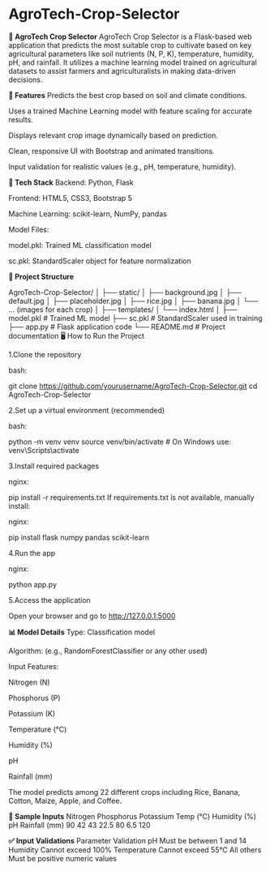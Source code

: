 # AgroTech-Crop-Selector
**🌱 AgroTech Crop Selector**
AgroTech Crop Selector is a Flask-based web application that predicts the most suitable crop to cultivate based on key agricultural parameters like soil nutrients (N, P, K), temperature, humidity, pH, and rainfall. It utilizes a machine learning model trained on agricultural datasets to assist farmers and agriculturalists in making data-driven decisions.

**🚀 Features**
Predicts the best crop based on soil and climate conditions.

Uses a trained Machine Learning model with feature scaling for accurate results.

Displays relevant crop image dynamically based on prediction.

Clean, responsive UI with Bootstrap and animated transitions.

Input validation for realistic values (e.g., pH, temperature, humidity).

**🧠 Tech Stack**
Backend: Python, Flask

Frontend: HTML5, CSS3, Bootstrap 5

Machine Learning: scikit-learn, NumPy, pandas

Model Files:

model.pkl: Trained ML classification model

sc.pkl: StandardScaler object for feature normalization

**📂 Project Structure**

AgroTech-Crop-Selector/
│
├── static/
│   ├── background.jpg
│   ├── default.jpg
│   ├── placeholder.jpg
│   ├── rice.jpg
│   ├── banana.jpg
│   └── ... (images for each crop)
│
├── templates/
│   └── index.html
│
├── model.pkl               # Trained ML model
├── sc.pkl                  # StandardScaler used in training
├── app.py                  # Flask application code
└── README.md               # Project documentation
🖥️ How to Run the Project

1.Clone the repository

bash:

git clone https://github.com/yourusername/AgroTech-Crop-Selector.git
cd AgroTech-Crop-Selector

2.Set up a virtual environment (recommended)

bash:

python -m venv venv
source venv/bin/activate  # On Windows use: venv\Scripts\activate

3.Install required packages

nginx:

pip install -r requirements.txt
If requirements.txt is not available, manually install:

nginx:

pip install flask numpy pandas scikit-learn

4.Run the app

nginx:

python app.py

5.Access the application

Open your browser and go to http://127.0.0.1:5000

**📊 Model Details**
Type: Classification model

Algorithm: (e.g., RandomForestClassifier or any other used)

Input Features:

Nitrogen (N)

Phosphorus (P)

Potassium (K)

Temperature (°C)

Humidity (%)

pH

Rainfall (mm)

The model predicts among 22 different crops including Rice, Banana, Cotton, Maize, Apple, and Coffee.

**🧪 Sample Inputs**
Nitrogen	Phosphorus	Potassium	Temp (°C)	Humidity (%)	pH	Rainfall (mm)
90	42	43	22.5	80	6.5	120


**✅ Input Validations**
Parameter	Validation
pH	               Must be between 1 and 14
Humidity	         Cannot exceed 100%
Temperature        Cannot exceed 55°C
All others	       Must be positive numeric values
